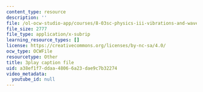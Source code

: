 ```yaml
---
content_type: resource
description: ''
file: /ol-ocw-studio-app/courses/8-03sc-physics-iii-vibrations-and-waves-fall-2016/a38ef1f7ddaa48066a23dae9c7b32274_cektQp7QQhk.srt
file_size: 2777
file_type: application/x-subrip
learning_resource_types: []
license: https://creativecommons.org/licenses/by-nc-sa/4.0/
ocw_type: OCWFile
resourcetype: Other
title: 3play caption file
uid: a38ef1f7-ddaa-4806-6a23-dae9c7b32274
video_metadata:
  youtube_id: null
---
```

